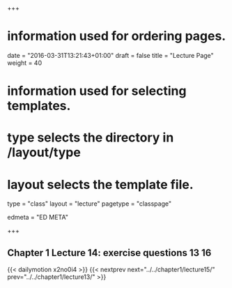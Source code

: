 +++
# information used for ordering pages.
date = "2016-03-31T13:21:43+01:00"
draft = false
title = "Lecture Page"
weight = 40

# information used for selecting templates.
# type selects the directory in /layout/type
# layout selects the template file.

type   = "class"
layout = "lecture"
pagetype = "classpage"





edmeta = "ED META"

+++
## Chapter 1 Lecture 14: exercise questions 13 16
{{< dailymotion x2no0i4 >}}
{{< nextprev next="../../chapter1/lecture15/"     prev="../../chapter1/lecture13/"  >}}


